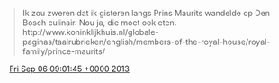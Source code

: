 > Ik zou zweren dat ik gisteren langs Prins Maurits wandelde op Den Bosch culinair\. Nou ja, die moet ook eten\. http://www\.koninklijkhuis\.nl/globale\-paginas/taalrubrieken/english/members\-of\-the\-royal\-house/royal\-family/prince\-maurits/

<img src="../../media/tweet.ico" width="12" /> [Fri Sep 06 09:01:45 +0000 2013](https://twitter.com/DromerDenker/status/375906656045264896)